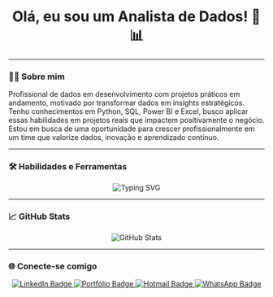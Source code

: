 <h1 align="center">Olá, eu sou um Analista de Dados! 👋📊</h1>


---

### 👨‍💼 Sobre mim

Profissional de dados em desenvolvimento com projetos práticos em andamento, motivado por transformar dados em insights estratégicos. Tenho conhecimentos em Python, SQL, Power BI e Excel, busco aplicar essas habilidades em projetos reais que impactem positivamente o negócio. Estou em busca de uma oportunidade para crescer profissionalmente em um time que valorize dados, inovação e aprendizado contínuo.

---

### 🛠️ Habilidades e Ferramentas

<p align="center">
  <img src="https://readme-typing-svg.herokuapp.com?font=Fira+Code&duration=3000&pause=1000&center=true&vCenter=true&width=435&lines=Python+%7C+SQL+%7C+Excel+%7C+Power+BI" alt="Typing SVG" />

</p>

---

### 📈 GitHub Stats

<p align="center">
  <img src="https://github-readme-stats.vercel.app/api?username=yuri-lima01&show_icons=true&theme=radical" alt="GitHub Stats" />
</p>

---

### 🌐 Conecte-se comigo

<p align="center">
  <a href="https://www.linkedin.com/in/yuri-lima01">
    <img src="https://img.shields.io/badge/LinkedIn-0A66C2?style=for-the-badge&logo=linkedin&logoColor=white" alt="LinkedIn Badge">
  </a>
  <a href="https://yuri-lima01.carrd.co">
    <img src="https://img.shields.io/badge/Portfólio-000000?style=for-the-badge&logo=About.me&logoColor=white" alt="Portfólio Badge">
  </a>
  <a href="mailto:yurimrt0@hotmail.com">
    <img src="https://img.shields.io/badge/Hotmail-0078D4?style=for-the-badge&logo=microsoft-outlook&logoColor=white" alt="Hotmail Badge">
  </a>
 <a href="https://wa.me/5521970017708" target="_blank">
    <img src="https://img.shields.io/badge/WhatsApp-25D366?style=for-the-badge&logo=whatsapp&logoColor=white" alt="WhatsApp Badge">
  </a>
</p>


